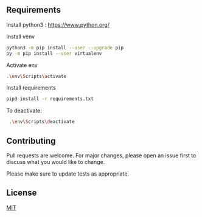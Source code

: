 ## Requirements 

Install python3 : https://www.python.org/

Install venv

```bash
python3 -m pip install --user --upgrade pip
py -m pip install --user virtualenv
```
Activate env

```bash
.\env\Scripts\activate
```

Install requirements

```bash
pip3 install -r requirements.txt
```

To deactivate:

```bash
 .\env\Scripts\deactivate
```

## Contributing
Pull requests are welcome. For major changes, please open an issue first to discuss what you would like to change.

Please make sure to update tests as appropriate.

## License
[MIT](https://choosealicense.com/licenses/mit/)